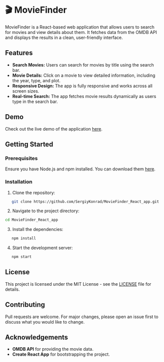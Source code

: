# 🎬 MovieFinder

MovieFinder is a React-based web application that allows users to search for movies and view details about them. It fetches data from the OMDB API and displays the results in a clean, user-friendly interface.

## Features

- **Search Movies:** Users can search for movies by title using the search bar.
- **Movie Details:** Click on a movie to view detailed information, including the year, type, and plot.
- **Responsive Design:** The app is fully responsive and works across all screen sizes.
- **Real-time Search:** The app fetches movie results dynamically as users type in the search bar.

## Demo

Check out the live demo of the application [here](https://movie-finder-react-app-36md.vercel.app/).

## Getting Started

### Prerequisites

Ensure you have Node.js and npm installed. You can download them [here](https://nodejs.org/).

### Installation

1. Clone the repository:

```bash
   git clone https://github.com/SergiyKonrad/MovieFinder_React_app.git

```

2. Navigate to the project directory:

```bash
cd MovieFinder_React_app
```

3. Install the dependencies:

```bash
   npm install
```

4. Start the development server:

```bash
   npm start
```

## License

This project is licensed under the MIT License - see the [LICENSE](LICENSE) file for details.

## Contributing

Pull requests are welcome. For major changes, please open an issue first to discuss what you would like to change.

## Acknowledgements

- **OMDB API** for providing the movie data.
- **Create React App** for bootstrapping the project.
